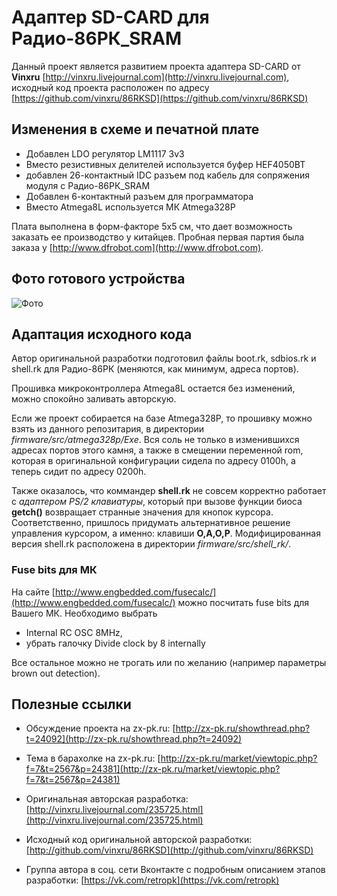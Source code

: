 # Адаптер SD-CARD для Радио-86РК_SRAM

Данный проект является развитием проекта адаптера SD-CARD  от **Vinxru** 
[http://vinxru.livejournal.com](http://vinxru.livejournal.com), исходный код проекта расположен по адресу [https://github.com/vinxru/86RKSD](https://github.com/vinxru/86RKSD)


## Изменения в схеме и печатной плате
- Добавлен LDO регулятор LM1117 3v3
- Вместо резистивных делителей используется буфер HEF4050BT
- добавлен 26-контактный IDC разъем под кабель для сопряжения модуля с Радио-86РК_SRAM
- Добавлен 6-контактный разъем для программатора
- Вместо Atmega8L используется МК Atmega328P

Плата выполнена в форм-факторе 5x5 см, что дает возможность заказать ее производство у китайцев. Пробная первая партия была заказа у [http://www.dfrobot.com](http://www.dfrobot.com).


## Фото готового устройства

![Фото](https://farm8.staticflickr.com/7503/15748066262_4a058c6886_c.jpg)

## Адаптация исходного кода

Автор оригинальной разработки подготовил файлы boot.rk, sdbios.rk и shell.rk для Радио-86РК (меняются, как минимум, адреса портов).

Прошивка микроконтроллера Atmega8L остается без изменений, можно спокойно заливать авторскую.

Если же проект собирается на базе Atmega328P, то прошивку можно взять из данного репозитария, в директории *firmware/src/atmega328p/Exe*. Вся соль не только в изменившихся адресах портов этого камня, а также в смещении переменной rom, которая в оригинальной конфигурации сидела по адресу 0100h, а теперь сидит по адресу 0200h. 

Также оказалось, что коммандер **shell.rk** не совсем корректно работает с *адаптером PS/2 клавиатуры*, который при вызове функции биоса **getch()** возвращает странные значения для кнопок курсора. Соответственно, пришлось придумать альтернативное решение управления курсором, а именно: клавиши **O,A,O,P**. Модифицированная версия shell.rk расположена в директории *firmware/src/shell_rk/*.

### Fuse bits для МК

На сайте [http://www.engbedded.com/fusecalc/](http://www.engbedded.com/fusecalc/) можно посчитать fuse bits для Вашего МК. 
Необходимо выбрать 

- Internal RC OSC 8MHz, 
- убрать галочку Divide clock by 8 internally


Все остальное можно не трогать или по желанию (например параметры brown out detection).


## Полезные ссылки
- Обсуждение проекта на zx-pk.ru: [http://zx-pk.ru/showthread.php?t=24092](http://zx-pk.ru/showthread.php?t=24092)

- Тема в барахолке на zx-pk.ru: [http://zx-pk.ru/market/viewtopic.php?f=7&t=2567&p=24381](http://zx-pk.ru/market/viewtopic.php?f=7&t=2567&p=24381)

- Оригинальная авторская разработка: [http://vinxru.livejournal.com/235725.html](http://vinxru.livejournal.com/235725.html) 

- Исходный код оригинальной авторской разработки: [http://github.com/vinxru/86RKSD](http://github.com/vinxru/86RKSD)

- Группа автора в соц. сети Вконтакте с подробным описанием этапов разработки: [https://vk.com/retropk](https://vk.com/retropk)
